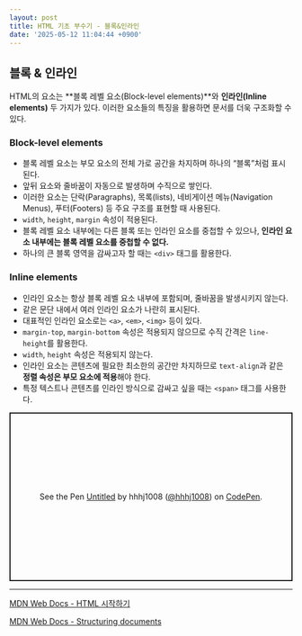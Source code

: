 ```yaml
---
layout: post
title: HTML 기초 부수기 - 블록&인라인
date: '2025-05-12 11:04:44 +0900'
---
```

## 블록 & 인라인

HTML의 요소는 **블록 레벨 요소(Block-level elements)**와  **인라인(Inline elements)** 두 가지가 있다. 이러한 요소들의 특징을 활용하면 문서를 더욱 구조화할 수 있다.

### Block-level elements

- 블록 레벨 요소는 부모 요소의 전체 가로 공간을 차지하며 하나의 “블록”처럼 표시된다.
- 앞뒤 요소와 줄바꿈이 자동으로 발생하며 수직으로 쌓인다.
- 이러한 요소는 단락(Paragraphs), 목록(lists), 네비게이션 메뉴(Navigation Menus), 푸터(Footers)  등 주요 구조를 표현할 때 사용된다.
- `width`, `height`, `margin` 속성이 적용된다.
- 블록 레벨 요소 내부에는 다른 블록 또는 인라인 요소를 중첩할 수 있으나, **인라인 요소 내부에는 블록 레벨 요소를 중첩할 수 없다.**
- 하나의 큰 블록 영역을 감싸고자 할 때는 `<div>` 태그를 활용한다.

### Inline elements

- 인라인 요소는 항상 블록 레벨 요소 내부에 포함되며, 줄바꿈을 발생시키지 않는다.
- 같은 문단 내에서 여러 인라인 요소가 나란히 표시된다.
- 대표적인 인라인 요소로는 `<a>`, `<em>`, `<img>` 등이 있다.
- `margin-top`, `margin-bottom` 속성은 적용되지 않으므로 수직 간격은 `line-height`를 활용한다.
- `width`, `height` 속성은 적용되지 않는다.
- 인라인 요소는 콘텐츠에 필요한 최소한의 공간만 차지하므로 `text-align`과 같은 **정렬 속성은 부모 요소에 적용**해야 한다.
- 특정 텍스트나 콘텐츠를 인라인 방식으로 감싸고 싶을 때는 `<span>` 태그를 사용한다.

<p class="codepen" data-height="300" data-default-tab="html,result" data-slug-hash="gbbQXpg" data-pen-title="Untitled" data-user="hhhj1008" style="height: 300px; box-sizing: border-box; display: flex; align-items: center; justify-content: center; border: 2px solid; margin: 1em 0; padding: 1em;">
  <span>See the Pen <a href="https://codepen.io/hhhj1008/pen/gbbQXpg">
  Untitled</a> by hhhj1008 (<a href="https://codepen.io/hhhj1008">@hhhj1008</a>)
  on <a href="https://codepen.io">CodePen</a>.</span>
</p>
<script async src="https://public.codepenassets.com/embed/index.js"></script>

---

[MDN Web Docs - HTML 시작하기](https://developer.mozilla.org/ko/docs/Learn_web_development/Core/Structuring_content/Basic_HTML_syntax) 

[MDN Web Docs - Structuring documents](https://developer.mozilla.org/en-US/docs/Learn_web_development/Core/Structuring_content/Structuring_documents)
